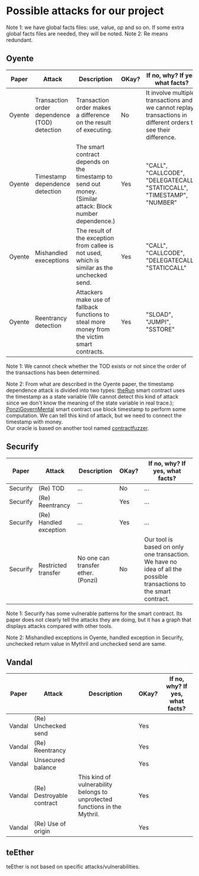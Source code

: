 # Possible attacks for our project
Note 1: we have global facts files: use, value, op and so on. If some extra global facts files are needed, they will be noted.
Note 2: Re means redundant.
## Oyente
| Paper | Attack | Description | OKay? | If no, why? If yes, what facts? |
| ------|--------|------------ |-------| ---- |
| Oyente | Transaction order dependence (TOD) detection | Transaction order makes a difference on the result of executing. | No | It involve multiple transactions and we cannot replay transactions in different orders to see their difference. |
| Oyente | Timestamp dependence detection | The smart contract depends on the timestamp to send out money. (Similar attack: Block number dependence.) | Yes | "CALL", "CALLCODE", "DELEGATECALL", "STATICCALL", "TIMESTAMP", "NUMBER" |
| Oyente | Mishandled execeptions | The result of the exception from callee is not used, which is similar as the unchecked send.| Yes | "CALL", "CALLCODE", "DELEGATECALL", "STATICCALL" |
| Oyente | Reentrancy detection | Attackers make use of fallback functions to steal more money from the victim smart contracts. | Yes | "SLOAD", "JUMPI", "SSTORE"  |

Note 1: We cannot check whether the TOD exists or not since the order of the transactions has been determined.

Note 2: From what are described in the Oyente paper, the timestamp dependence attack is divided into two types: [theRun](https://etherscan.io/address/0xcac337492149bdb66b088bf5914bedfbf78ccc18#code) smart contract uses the timestamp as a state variable (We cannot detect this kind of attack since we don't know the meaning of the state variable in real trace.); [PonziGovernMental](https://etherscan.io/address/0xf45717552f12ef7cb65e95476f217ea008167ae3#code) smart contract use block timestamp to perform some computation. We can tell this kind of attack, but we need to connect the timestamp with money.  
Our oracle is based on another tool named [contractfuzzer](https://arxiv.org/ftp/arxiv/papers/1807/1807.03932.pdf).

## Securify
| Paper | Attack | Description | OKay? | If no, why? If yes, what facts? |
| ------|--------|------------ |-------| ---- |
| Securify | (Re) TOD | ... | No | ...|
| Securify | (Re) Reentrancy | ... | Yes | ... |
| Securify | (Re) Handled exception | ... | Yes | ... |
| Securify | Restricted transfer | No one can transfer ether. (Ponzi) | No | Our tool is based on only one transaction. We have no idea of all the possible transactions to the smart contract. |

Note 1: Securify has some vulnerable patterns for the smart contract. Its paper does not clearly tell the attacks they are doing, but it has a graph that displays attacks compared with other tools.

Note 2: Mishandled exceptions in Oyente, handled exception in Securify, unchecked return value in Mythril and unchecked send are same.

## Vandal
| Paper | Attack | Description | OKay? | If no, why? If yes, what facts? |
| ------|--------|------------ |-------| ---- |
| Vandal | (Re) Unchecked send |  | Yes | |
| Vandal | (Re) Reentrancy |  | Yes | |
| Vandal | Unsecured balance |  | Yes | |
| Vandal | (Re) Destroyable contract | This kind of vulnerability belongs to unprotected functions in the Mythril. | Yes | |
| Vandal | (Re) Use of origin |  | Yes | |

## teEther
teEther is not based on specific attacks/vulnerabilities.
